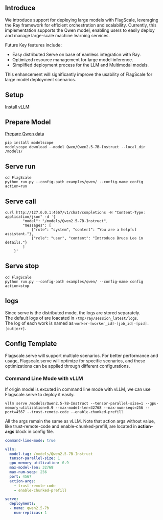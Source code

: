 ## Introduce

We introduce support for deploying large models with FlagScale, leveraging the Ray framework for efficient orchestration and scalability. Currently, this implementation supports the Qwen model, enabling users to easily deploy and manage large-scale machine learning services.

Future Key features include:

- Easy distributed Serve on base of eamless integration with Ray.
- Optimized resource management for large model inference.
- Simplified deployment process for the LLM and Multimodal models.

This enhancement will significantly improve the usability of FlagScale for large model deployment scenarios.

## Setup

[Install vLLM](../../README.md#setup)

## Prepare Model

[Prepare Qwen data](https://www.modelscope.cn/models/Qwen/Qwen2.5-7B-Instruct/summary)

```shell
pip install modelscope
modelscope download --model Qwen/Qwen2.5-7B-Instruct --local_dir /models/
```

## Serve run

```shell
cd FlagScale
python run.py --config-path examples/qwen/ --config-name config action=run
```

## Serve call

```shell
curl http://127.0.0.1:4567/v1/chat/completions -H "Content-Type: application/json" -d '{
        "model": "/models/Qwen2.5-7B-Instruct",
        "messages": [
            {"role": "system", "content": "You are a helpful assistant."},
            {"role": "user", "content": "Introduce Bruce Lee in details."}
        ]
    }'
```

## Serve stop

```shell
cd FlagScale
python run.py --config-path examples/qwen/ --config-name config action=stop
```

## logs

Since serve is the distributed mode, the logs are stored separately. \
The default logs of are loacated in `/tmp/ray/session_latest/logs`.\
The log of each work is named as `worker-[worker_id]-[job_id]-[pid].[out|err]`.

## Config Template

Flagscale.serve will support multiple scenarios. For better performance and usage, Flagscale.serve will optimize for specific scenarios, and these optimizations can be applied through different configurations.

### Command Line Mode with vLLM

If origin model is excuted in command line mode with vLLM, we can use Flagscale.serve to deploy it easily.

```shell
vllm serve /models/Qwen2.5-7B-Instruct --tensor-parallel-size=1 --gpu-memory-utilization=0.9 --max-model-len=32768 --max-num-seqs=256 --port=4567 --trust-remote-code --enable-chunked-prefill
```

All the args remain the same as vLLM. Note that action args without value, like trust-remote-code and enable-chunked-prefill, are located in **action-args** block in config file.

```YAML
command-line-mode: true

vllm:
  model-tag: /models/Qwen2.5-7B-Instruct
  tensor-parallel-size: 1
  gpu-memory-utilization: 0.9
  max-model-len: 32768
  max-num-seqs: 256
  port: 4567
  action-args:
    - trust-remote-code
    - enable-chunked-prefill

serve:
  deployments:
  - name: qwen2.5-7b
    num-replicas: 1
```
